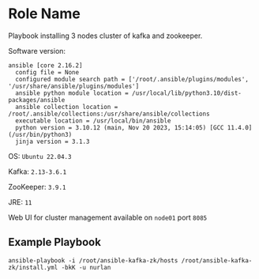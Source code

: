 Role Name
=========

Playbook installing 3 nodes cluster of kafka and zookeeper.

Software version:

```
ansible [core 2.16.2]
  config file = None
  configured module search path = ['/root/.ansible/plugins/modules', '/usr/share/ansible/plugins/modules']
  ansible python module location = /usr/local/lib/python3.10/dist-packages/ansible
  ansible collection location = /root/.ansible/collections:/usr/share/ansible/collections
  executable location = /usr/local/bin/ansible
  python version = 3.10.12 (main, Nov 20 2023, 15:14:05) [GCC 11.4.0] (/usr/bin/python3)
  jinja version = 3.1.3
```

OS: ```Ubuntu 22.04.3```

Kafka: ```2.13-3.6.1```

ZooKeeper: ```3.9.1```

JRE: ```11```

Web UI for cluster management available on ```node01``` port ```8085```

Example Playbook
----------------

```ansible-playbook -i /root/ansible-kafka-zk/hosts /root/ansible-kafka-zk/install.yml -bkK -u nurlan```